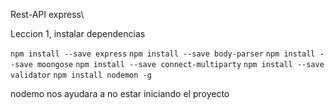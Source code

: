 Rest-API express\

Leccion 1, instalar dependencias

`npm install --save express`
`npm install --save body-parser`
`npm install --save moongose`
`npm install --save connect-multiparty`
`npm install --save validator`
`npm install nodemon -g`

nodemo nos ayudara a no estar iniciando el proyecto



